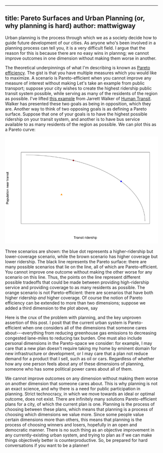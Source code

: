 ---
title: Pareto Surfaces and Urban Planning (or, why planning is hard)
author: mattwigway
----

Urban planning is the process through which we as a society decide how to guide future development of our
cities. As anyone who's been involved in a planning process can tell you, it is a very difficult field. I
argue that the reason for this is because there are no easy wins in plannng; we cannot improve outcomes in one
dimension without making them worse in another.

The theoretical underpinnings of what I'm describing is known as [Pareto efficiency](https://en.wikipedia.org/wiki/Pareto_efficiency).
The gist is that you have multiple measures which you would like to maximize. A scenario is Pareto-efficient when you cannot
improve any measure of interest without making  Let's take an example from public transport;
suppose your city wishes to create the highest ridership public transit system possible, while serving as many of
the residents of the region as possible. I've lifted [this example](http://ses.library.usyd.edu.au//bitstream/2123/6057/1/thredbo10-themeA-Walker.pdf)
from Jarrett Walker of [Human Transit](http://humantransit.org). Walker has presented these two goals as being in
opposition, which they are. Another way to think of two opposing goals is as defining a Pareto surface. Suppose that one
of your goals is to have the highest possible ridership on your transit system, and another is to have
bus service available to as many residents of the region as possible. We can plot this as a Pareto curve:

<img src="/img/pareto/ridership.png"></img>

Three scenarios are shown: the blue dot represents a higher-ridership but lower-coverage scenario,
while the brown scenario has higher coverage but lower ridership. The black line represents the Pareto
surface: there are many possible scenarios that lie on the line, all of which are Pareto-efficient.
You cannot improve one outcome without making the other worse for any scenario on this line. Thus,
the points on the line represent different possible tradeoffs that could be made between providing
high-ridership service and providing coverage to as many residents as possible. The orange scenario
is not Pareto-efficient: there are scenarios that have both higher ridership _and_ higher coverage.
Of course the notion of Pareto efficiency can be extended to more than two dimensions; suppose we added
a third dimension to the plot above, say 

Here is the crux of the problem with planning, and the key unproven assertion of this post. I posit
that the current urban system is Pareto-efficient when one considers all of the dimensions that someone
cares about---everything from reducing greenhouse gas emissions to decreasing congested lane-miles to
reducing tax burden. One must also include personal dimensions in the Pareto-space we consider: for example,
I may care that a new plan doesn't require taking my home by eminent domain for new infrastructure or development,
or I may care that a plan not reduce demand for a product that I sell, such as oil or cars. Regardless of whether
how any one person feels about any of these dimensions of planning, someone who has some political power
cares about all of them.

We cannot improve outcomes on any
dimension without making them worse on another dimension that someone cares about. This is why planning is not
an exact science, and why there is a need for public participation in planning. Strict technocracy, in which we
move towards an ideal or optimal outcome, does not exist. There are infinitely many solutions Pareto-efficient plans
for a city, of which the current plan is one. Planning is the process of choosing between these plans, which means that
planning is a process of choosing which dimensions we value more. Since some people value certain dimensions more than
others, this means that planning is the process of choosing winners and losers, hopefully in an open and democratic
manner. There is no such thing as an objective improvement in any currently-existing urban system, and trying to
plan as if we can make things objectively better is counterproductive. So, be prepared for hard conversations if you want to be a planner!